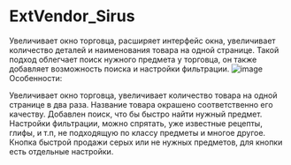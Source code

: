 # ExtVendor_Sirus
Увеличивает окно торговца, расширяет интерфейс окна, увеличивает количество деталей и наименования товара на одной странице. Такой подход облегчает поиск нужного предмета у торговца, он также добавляет возможность поиска и настройки фильтрации.
![image](https://user-images.githubusercontent.com/98555345/166199897-4d054306-278c-44b0-bddc-d16f1357b396.png)
Особенности:

Увеличивает окно торговца, увеличивает количество товара на одной странице в два раза.
Название товара окрашено соответственно его качеству.
Добавлен поиск, что бы быстро найти нужный предмет.
Настройки фильтрации, можно спрятать, уже известные рецепты, глифы, и т.п, не подходящую по классу предметы и многое другое.
Кнопка быстрой продажи серых или не нужных предметов, для кнопки есть отдельные настройки.
